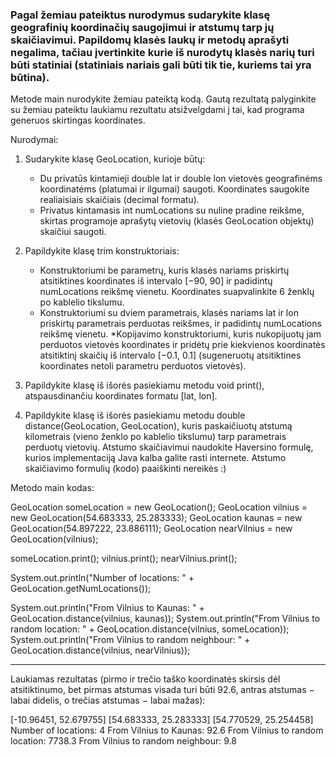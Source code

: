 

### Pagal žemiau pateiktus nurodymus sudarykite klasę geografinių koordinačių saugojimui ir atstumų tarp jų skaičiavimui. Papildomų klasės laukų ir metodų aprašyti negalima, tačiau įvertinkite kurie iš nurodytų klasės narių turi būti statiniai (statiniais nariais gali būti tik tie, kuriems tai yra būtina).

Metode main nurodykite žemiau pateiktą kodą. Gautą rezultatą palyginkite su žemiau pateiktu laukiamu rezultatu atsižvelgdami į tai, kad programa generuos skirtingas koordinates.

Nurodymai:

1. Sudarykite klasę GeoLocation, kurioje būtų:
    * Du privatūs kintamieji double lat ir double lon vietovės geografinėms koordinatėms (platumai ir ilgumai) saugoti. Koordinates saugokite realiaisiais skaičiais (decimal formatu).
    * Privatus kintamasis int numLocations su nuline pradine reikšme, skirtas programoje aprašytų vietovių (klasės GeoLocation objektų) skaičiui saugoti.

2. Papildykite klasę trim konstruktoriais:
    * Konstruktoriumi be parametrų, kuris klasės nariams priskirtų atsitiktines koordinates iš intervalo [−90, 90] ir padidintų numLocations reikšmę vienetu. Koordinates suapvalinkite 6 ženklų po kablelio tikslumu.
    * Konstruktoriumi su dviem parametrais, klasės nariams lat ir lon priskirtų parametrais perduotas reikšmes, ir padidintų numLocations reikšmę vienetu.
      *Kopijavimo konstruktoriumi, kuris nukopijuotų jam perduotos vietovės koordinates ir pridėtų prie kiekvienos koordinatės atsitiktinį skaičių iš intervalo [−0.1, 0.1] (sugeneruotų atsitiktines koordinates netoli parametru perduotos vietovės).

3. Papildykite klasę iš išorės pasiekiamu metodu void print(), atspausdinančiu koordinates formatu [lat, lon].

4. Papildykite klasę iš išorės pasiekiamu metodu double distance(GeoLocation, GeoLocation), kuris paskaičiuotų atstumą kilometrais (vieno ženklo po kablelio tikslumu) tarp parametrais perduotų vietovių. Atstumo skaičiavimui naudokite Haversino formulę, kurios implementaciją Java kalba galite rasti internete. Atstumo skaičiavimo formulių (kodo) paaiškinti nereikės :)

Metodo main kodas:

GeoLocation someLocation = new GeoLocation();
GeoLocation vilnius = new GeoLocation(54.683333, 25.283333);
GeoLocation kaunas = new GeoLocation(54.897222, 23.886111);
GeoLocation nearVilnius = new GeoLocation(vilnius);

someLocation.print();
vilnius.print();
nearVilnius.print();

System.out.println("Number of locations: " + GeoLocation.getNumLocations());

System.out.println("From Vilnius to Kaunas: " + GeoLocation.distance(vilnius, kaunas));
System.out.println("From Vilnius to random location: " + GeoLocation.distance(vilnius, someLocation));
System.out.println("From Vilnius to random neighbour: " + GeoLocation.distance(vilnius, nearVilnius));

-----------------------------------------------

Laukiamas rezultatas (pirmo ir trečio taško koordinatės skirsis dėl atsitiktinumo, bet pirmas atstumas visada turi būti 92.6, antras atstumas − labai didelis, o trečias atstumas − labai mažas):

[-10.96451, 52.679755]
[54.683333, 25.283333]
[54.770529, 25.254458]
Number of locations: 4
From Vilnius to Kaunas: 92.6
From Vilnius to random location: 7738.3
From Vilnius to random neighbour: 9.8